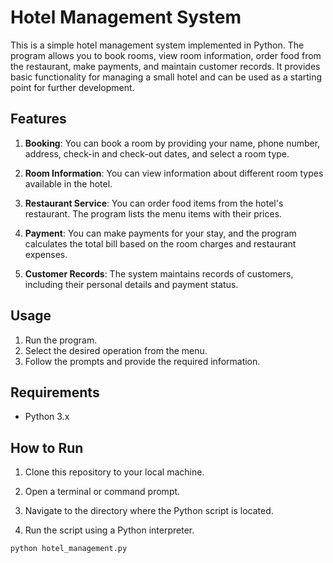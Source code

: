 # Hotel Management System

This is a simple hotel management system implemented in Python. The program allows you to book rooms, view room information, order food from the restaurant, make payments, and maintain customer records. It provides basic functionality for managing a small hotel and can be used as a starting point for further development.

## Features

1. **Booking**: You can book a room by providing your name, phone number, address, check-in and check-out dates, and select a room type.

2. **Room Information**: You can view information about different room types available in the hotel.

3. **Restaurant Service**: You can order food items from the hotel's restaurant. The program lists the menu items with their prices.

4. **Payment**: You can make payments for your stay, and the program calculates the total bill based on the room charges and restaurant expenses.

5. **Customer Records**: The system maintains records of customers, including their personal details and payment status.

## Usage

1. Run the program.
2. Select the desired operation from the menu.
3. Follow the prompts and provide the required information.

## Requirements

- Python 3.x

## How to Run

1. Clone this repository to your local machine.

2. Open a terminal or command prompt.

3. Navigate to the directory where the Python script is located.

4. Run the script using a Python interpreter.

```bash
python hotel_management.py
